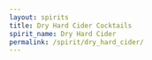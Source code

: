 ```yaml
---
layout: spirits
title: Dry Hard Cider Cocktails
spirit_name: Dry Hard Cider
permalink: /spirit/dry_hard_cider/
---
```

